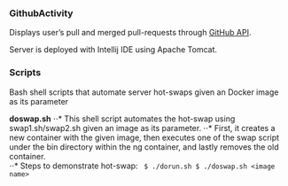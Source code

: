 ### GithubActivity

Displays user’s pull and merged pull-requests through [GitHub API](https://developer.github.com/v3/).

Server is deployed with Intellij IDE using Apache Tomcat.

### Scripts

Bash shell scripts that automate server hot-swaps given an Docker image as its parameter

**doswap.sh**
    ⋅⋅* This shell script automates the hot-swap using swap1.sh/swap2.sh given an image as its parameter.
    ⋅⋅* First, it creates a new container with the given image, then executes one of the swap script under the bin directory within the ng container, and lastly removes the old container.  
    ⋅⋅* Steps to demonstrate hot-swap:
    ``` 
    $ ./dorun.sh
    $ ./doswap.sh <image name>  
    ```

